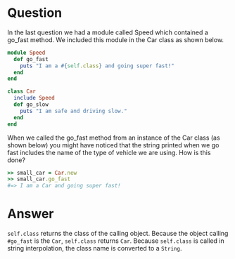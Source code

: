 # Question

In the last question we had a module called Speed which contained a go_fast 
method. We included this module in the Car class as shown below.
```ruby
module Speed
  def go_fast
    puts "I am a #{self.class} and going super fast!"
  end
end

class Car
  include Speed
  def go_slow
    puts "I am safe and driving slow."
  end
end
```

When we called the go_fast method from an instance of the Car class (as shown 
below) you might have noticed that the string printed when we go fast includes 
the name of the type of vehicle we are using. How is this done?

```ruby
>> small_car = Car.new
>> small_car.go_fast
#=> I am a Car and going super fast!
```

# Answer

`self.class` returns the class of the calling object. Because the object calling 
`#go_fast` is the `Car`, `self.class` returns `Car`. Because `self.class` is 
called in string interpolation, the class name is converted to a `String`.
